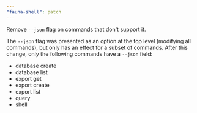 ```yaml
---
"fauna-shell": patch
---
```


Remove `--json` flag on commands that don't support it.

The `--json` flag was presented as an option at the top level (modifying all commands), but only has an effect for a subset of commands. After this change, only the following commands have a `--json` field:

- database create
- database list
- export get
- export create
- export list
- query
- shell
